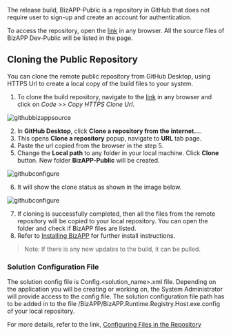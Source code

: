 The release build, BizAPP-Public is a repository in GitHub that does not require user to sign-up and create an account for authentication.  

To access the repository, open the [link](https://github.com/apppoint-release/BizAPP-Public) in any browser. All the source files of BizAPP Dev-Public will be listed in the page. 

## Cloning the Public Repository
You can clone the remote public repository from GitHub Desktop, using HTTPS Url to create a local copy of the build files to your system.

1. To clone the build repository, navigate to the [link](https://github.com/apppoint-release/BizAPP-Public) in any browser and click on *Code >> Copy HTTPS Clone Url*.

![githubbizappsource](/images/bizapppublic/githubbizappsource.png)

2. In **GitHub Desktop**, click **Clone a repository from the internet...**.
3. This opens **Clone a repository** popup, navigate to **URL** tab page.
4. Paste the url copied from the browser in the step 5.
5. Change the **Local path** to any folder in your local machine. Click **Clone** button. New folder **BizAPP-Public** will be created.

![githubconfigure](/images/github/clonerepo.png)

6. It will show the clone status as shown in the image below.

![githubconfigure](/images/github/status.png)

7. If cloning is successfully completed, then all the files from the remote repository will be copied to your local repository. You can open the folder and check if BizAPP files are listed.
8. Refer to [Installing BizAPP](InstallBizAPP.md) for further install instructions.
 
>Note: If there is any new updates to the build, it can be pulled.

### Solution Configuration File

The solution config file is Config.<solution_name>.xml file. Depending on the application you will be creating or working on, the System Administrator will provide access to the config file. 
The solution configuration file path has to be added in to the file /BizAPP/BizAPP.Runtime.Registry.Host.exe.config of your local repository.

For more details, refer to the link, [Configuring Files in the Repository](https://docs.apppoint.com/Modeler/index.html#!configuringfilesintherepositorylocal.htm)